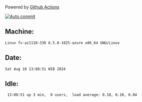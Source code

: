 Powered by [Github Actions](https://github.com/features/actions)

[![Auto commit](https://github.com/hiage/workstation/workflows/Auto%20commit/badge.svg)](https://github.com/hiage/workstation/actions?query=workflow%3A%22Auto+commit%22)

## Machine:
```
Linux fv-az1110-336 6.5.0-1025-azure x86_64 GNU/Linux
```
## Date:
```
Sat Aug 10 13:08:51 WIB 2024
```
## Idle:
```
 13:08:51 up 3 min,  0 users,  load average: 0.18, 0.10, 0.04
```
